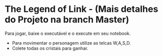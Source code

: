 # The Legend of Link - (Mais detalhes do Projeto na branch Master)
  Para jogar, baixe o executável e o execute em seu notebook.
 
  * Para movimentar o personagem utilize as telcas W,A,S,D.
  * Colete todas os cristais para ganhar.

